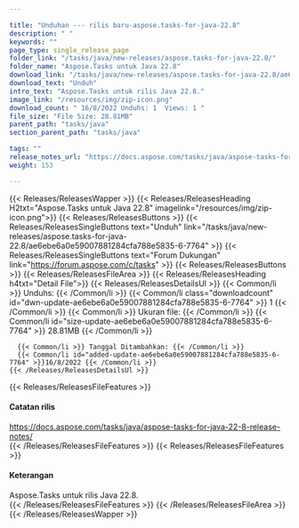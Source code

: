 ```yaml
---

title: "Unduhan --- rilis baru-aspose.tasks-for-java-22.8"
description: " "
keywords: ""
page_type: single_release_page
folder_link: "/tasks/java/new-releases/aspose.tasks-for-java-22.8/"
folder_name: "Aspose.Tasks untuk Java 22.8"
download_link: "/tasks/java/new-releases/aspose.tasks-for-java-22.8/ae6ebe6a0e59007881284cfa788e5835-6-7764"
download_text: "Unduh"
intro_text: "Aspose.Tasks untuk rilis Java 22.8."
image_link: "/resources/img/zip-icon.png"
download_count: " 16/8/2022 Unduhs: 1  Views: 1 "
file_size: "File Size: 28.81MB"
parent_path: "tasks/java"
section_parent_path: "tasks/java"

tags: ""
release_notes_url: "https://docs.aspose.com/tasks/java/aspose-tasks-for-java-22-8-release-notes/"
weight: 153

---
```


{{< Releases/ReleasesWapper >}}
  {{< Releases/ReleasesHeading H2txt="Aspose.Tasks untuk Java 22.8" imagelink="/resources/img/zip-icon.png">}}
  {{< Releases/ReleasesButtons >}}
    {{< Releases/ReleasesSingleButtons text="Unduh" link="/tasks/java/new-releases/aspose.tasks-for-java-22.8/ae6ebe6a0e59007881284cfa788e5835-6-7764" >}}
    {{< Releases/ReleasesSingleButtons text="Forum Dukungan" link="https://forum.aspose.com/c/tasks" >}}
  {{< Releases/ReleasesButtons >}}
  {{< Releases/ReleasesFileArea >}}
    {{< Releases/ReleasesHeading h4txt="Detail File">}}
    {{< Releases/ReleasesDetailsUl >}}
      {{< Common/li >}} Unduhs: {{< /Common/li >}}
      {{< Common/li class="downloadcount" id="dwn-update-ae6ebe6a0e59007881284cfa788e5835-6-7764" >}} 1 {{< /Common/li >}}
      {{< Common/li >}} Ukuran file: {{< /Common/li >}}
      {{< Common/li id="size-update-ae6ebe6a0e59007881284cfa788e5835-6-7764" >}} 28.81MB {{< /Common/li >}}

      {{< Common/li >}} Tanggal Ditambahkan: {{< /Common/li >}}
      {{< Common/li id="added-update-ae6ebe6a0e59007881284cfa788e5835-6-7764" >}}16/8/2022 {{< /Common/li >}}
    {{< /Releases/ReleasesDetailsUl >}}

  {{< Releases/ReleasesFileFeatures >}}
      <h4>Catatan rilis</h4><div><a href='https://docs.aspose.com/tasks/java/aspose-tasks-for-java-22-8-release-notes/'>https://docs.aspose.com/tasks/java/aspose-tasks-for-java-22-8-release-notes/</a></div>
  {{< /Releases/ReleasesFileFeatures >}}
  {{< Releases/ReleasesFileFeatures >}}
      <h4>Keterangan</h4><div class="HTMLDescription">Aspose.Tasks untuk rilis Java 22.8.</div>
  {{< /Releases/ReleasesFileFeatures >}}
 {{< /Releases/ReleasesFileArea >}}
{{< /Releases/ReleasesWapper >}}


